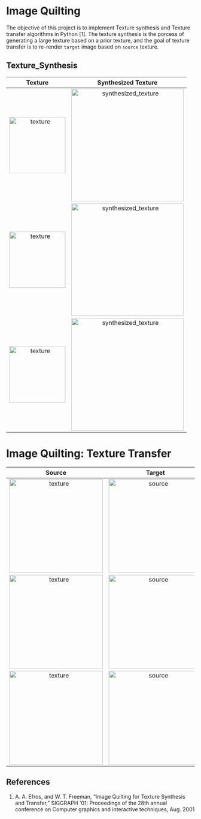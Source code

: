 # Image Quilting
The objective of this project is to implement Texture synthesis and Texture transfer algorithms in Python [1]. The texture synthesis is the porcess of generating a large texture based on a prior texture, and the goal of texture transfer is to re-render `target` image based on `source` texture.

Texture_Synthesis
------------------


Texture             |  Synthesized Texture
:-------------------------:|:-------------------------:
<img width = "150" src="https://user-images.githubusercontent.com/46090276/208292251-d2695d96-9445-43a0-98b4-c32994cba7f5.jpg" alt="texture">|<img width = "300" src="https://user-images.githubusercontent.com/46090276/208293053-091d69d9-2414-4bdc-86d3-6fe9cef30347.jpg" alt="synthesized_texture">|
<img width = "150" src="https://user-images.githubusercontent.com/46090276/208293285-5bddb3d9-17e6-4890-a050-7f67200b9e44.jpg" alt="texture">|<img width = "300" src="https://user-images.githubusercontent.com/46090276/208293239-efbca46f-dbaf-4334-8b4e-e8552b2c141d.jpg" alt="synthesized_texture">|
<img width = "150" src="https://user-images.githubusercontent.com/46090276/208294594-fa412fb9-dc4e-4cca-8d0f-201660d02298.jpg" alt="texture">|<img width = "300" src="https://user-images.githubusercontent.com/46090276/208294598-fdb63d33-74c5-45d0-bf9c-cec535fa4a96.jpg" alt="synthesized_texture">


# Image Quilting: Texture Transfer


Source             |  Target |  Result
:-------------------------:|:-------------------------:|:-------------------------:
<img width = "250" src="https://user-images.githubusercontent.com/46090276/208292251-d2695d96-9445-43a0-98b4-c32994cba7f5.jpg" alt="texture">  |  <img width = "250" src="https://user-images.githubusercontent.com/46090276/208292314-8842dee0-1c72-47d1-bed0-f02484134723.jpg" alt="source">   |   <img width = "250" src="https://user-images.githubusercontent.com/46090276/208292376-5b77ee8d-9ba3-43cb-8149-f8fc11964dd2.jpg" alt="res">|
<img width = "250" src="https://user-images.githubusercontent.com/46090276/208292422-23f1f8ce-8467-4618-9f40-9c8dd241d9d8.jpg" alt="texture">  |  <img width = "250" src="https://user-images.githubusercontent.com/46090276/208292432-6b470567-4edf-48ed-b1ca-1ceba6924aa2.jpg" alt="source">   |   <img width = "250" src="https://user-images.githubusercontent.com/46090276/208292458-19a9c677-c22e-4193-bc86-fb6f7c9d96b6.jpg" alt="res">|
<img width = "250" src="https://user-images.githubusercontent.com/46090276/208297070-c2622868-f124-4076-bcbc-22c8efbcb54d.jpg" alt="texture"> |  <img width = "250" src="https://user-images.githubusercontent.com/46090276/208297106-eb2b902c-17d6-4c25-890c-e38b61e8be0d.jpg" alt="source"> | <img width = "250" src="https://user-images.githubusercontent.com/46090276/208297160-90342d4c-00a4-4ef7-84d1-c68cc67c0fdd.jpg" alt="res">





References
--------------
1. A. A. Efros, and W. T. Freeman, “Image Quilting for Texture Synthesis and Transfer,” SIGGRAPH '01: Proceedings of the 28th annual conference on Computer graphics and interactive techniques, Aug. 2001
